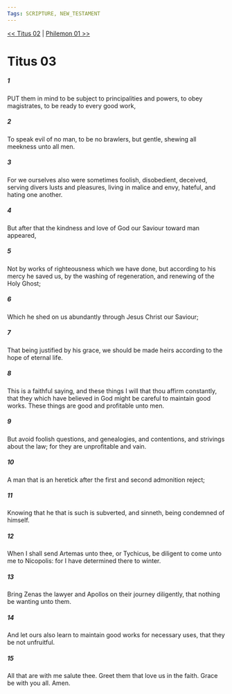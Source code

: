 ```yaml
---
Tags: SCRIPTURE, NEW_TESTAMENT
---
```


[<< Titus 02](NEW_TESTAMENT/17_Titus/Titus_02.md) | [Philemon 01 >>](NEW_TESTAMENT/18_Philemon/Philemon_01.md)

# Titus 03

##### 1
 PUT them in mind to be subject to principalities and powers, to obey magistrates, to be ready to every good work,
##### 2
 To speak evil of no man, to be no brawlers, but gentle, shewing all meekness unto all men.
##### 3
 For we ourselves also were sometimes foolish, disobedient, deceived, serving divers lusts and pleasures, living in malice and envy, hateful, and hating one another.
##### 4
 But after that the kindness and love of God our Saviour toward man appeared,
##### 5
 Not by works of righteousness which we have done, but according to his mercy he saved us, by the washing of regeneration, and renewing of the Holy Ghost;
##### 6
 Which he shed on us abundantly through Jesus Christ our Saviour;
##### 7
 That being justified by his grace, we should be made heirs according to the hope of eternal life.
##### 8
 This is a faithful saying, and these things I will that thou affirm constantly, that they which have believed in God might be careful to maintain good works. These things are good and profitable unto men.
##### 9
 But avoid foolish questions, and genealogies, and contentions, and strivings about the law; for they are unprofitable and vain.
##### 10
 A man that is an heretick after the first and second admonition reject;
##### 11
 Knowing that he that is such is subverted, and sinneth, being condemned of himself.
##### 12
 When I shall send Artemas unto thee, or Tychicus, be diligent to come unto me to Nicopolis: for I have determined there to winter.
##### 13
 Bring Zenas the lawyer and Apollos on their journey diligently, that nothing be wanting unto them.
##### 14
 And let ours also learn to maintain good works for necessary uses, that they be not unfruitful.
##### 15
 All that are with me salute thee. Greet them that love us in the faith. Grace be with you all. Amen.

